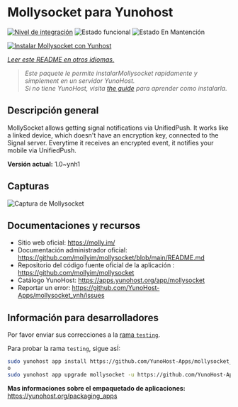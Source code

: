 <!--
Este archivo README esta generado automaticamente<https://github.com/YunoHost/apps/tree/master/tools/readme_generator>
No se debe editar a mano.
-->

# Mollysocket para Yunohost

[![Nivel de integración](https://dash.yunohost.org/integration/mollysocket.svg)](https://ci-apps.yunohost.org/ci/apps/mollysocket/) ![Estado funcional](https://ci-apps.yunohost.org/ci/badges/mollysocket.status.svg) ![Estado En Mantención](https://ci-apps.yunohost.org/ci/badges/mollysocket.maintain.svg)

[![Instalar Mollysocket con Yunhost](https://install-app.yunohost.org/install-with-yunohost.svg)](https://install-app.yunohost.org/?app=mollysocket)

*[Leer este README en otros idiomas.](./ALL_README.md)*

> *Este paquete le permite instalarMollysocket rapidamente y simplement en un servidor YunoHost.*  
> *Si no tiene YunoHost, visita [the guide](https://yunohost.org/install) para aprender como instalarla.*

## Descripción general

MollySocket allows getting signal notifications via UnifiedPush. It works like a linked device, which doesn't have an encryption key, connected to the Signal server. Everytime it receives an encrypted event, it notifies your mobile via UnifiedPush.


**Versión actual:** 1.0~ynh1

## Capturas

![Captura de Mollysocket](./doc/screenshots/example.jpg)

## Documentaciones y recursos

- Sitio web oficial: <https://molly.im/>
- Documentación administrador oficial: <https://github.com/mollyim/mollysocket/blob/main/README.md>
- Repositorio del código fuente oficial de la aplicación : <https://github.com/mollyim/mollysocket>
- Catálogo YunoHost: <https://apps.yunohost.org/app/mollysocket>
- Reportar un error: <https://github.com/YunoHost-Apps/mollysocket_ynh/issues>

## Información para desarrolladores

Por favor enviar sus correcciones a la [rama `testing`](https://github.com/YunoHost-Apps/mollysocket_ynh/tree/testing).

Para probar la rama `testing`, sigue asÍ:

```bash
sudo yunohost app install https://github.com/YunoHost-Apps/mollysocket_ynh/tree/testing --debug
o
sudo yunohost app upgrade mollysocket -u https://github.com/YunoHost-Apps/mollysocket_ynh/tree/testing --debug
```

**Mas informaciones sobre el empaquetado de aplicaciones:** <https://yunohost.org/packaging_apps>

